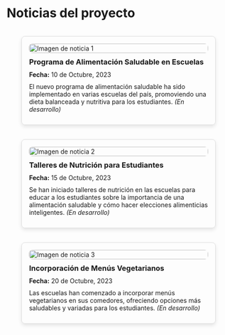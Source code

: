 

<style>
  .noticias-container {
    display: flex;
    flex-direction: column;
    align-items: center;
  }
  .noticia {
    border: 1px solid #ddd;
    border-radius: 8px;
    padding: 16px;
    margin: 16px;
    width: 80%;
    max-width: 800px;
    box-shadow: 0 4px 8px rgba(0,0,0,0.1);
  }
  .noticia img {
    width: 100%;
    height: auto;
    border-radius: 8px;
  }
  .noticia h3 {
    margin-top: 10px;
    margin-bottom: 10px;
  }
  .noticia p {
    margin: 10px 0;
  }
</style>

# Noticias del proyecto

<div class="noticias-container">
  <div class="noticia">
    <img src="imagenes/noticia1.jpg" alt="Imagen de noticia 1">
    <h3>Programa de Alimentación Saludable en Escuelas</h3>
    <p><strong>Fecha:</strong> 10 de Octubre, 2023</p>
    <p>El nuevo programa de alimentación saludable ha sido implementado en varias escuelas del país, promoviendo una dieta balanceada y nutritiva para los estudiantes. <em>(En desarrollo)</em></p>
  </div>
  <div class="noticia">
    <img src="imagenes/noticia2.jpg" alt="Imagen de noticia 2">
    <h3>Talleres de Nutrición para Estudiantes</h3>
    <p><strong>Fecha:</strong> 15 de Octubre, 2023</p>
    <p>Se han iniciado talleres de nutrición en las escuelas para educar a los estudiantes sobre la importancia de una alimentación saludable y cómo hacer elecciones alimenticias inteligentes. <em>(En desarrollo)</em></p>
  </div>
  <div class="noticia">
    <img src="imagenes/noticia3.jpg" alt="Imagen de noticia 3">
    <h3>Incorporación de Menús Vegetarianos</h3>
    <p><strong>Fecha:</strong> 20 de Octubre, 2023</p>
    <p>Las escuelas han comenzado a incorporar menús vegetarianos en sus comedores, ofreciendo opciones más saludables y variadas para los estudiantes. <em>(En desarrollo)</em></p>
  </div>
</div>
